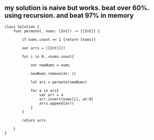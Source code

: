 ## my solution is naive but works. beat over 60%. using recursion. and beat 97% in memory
    class Solution {
        func permute(_ nums: [Int]) -> [[Int]] {

            if nums.count == 1 {return [nums]}

            var arrs = [[Int]]()

            for i in 0..<nums.count{

                var newNums = nums

                newNums.remove(at: i)

                let ars = permute(newNums)

                for a in ars{
                    var arr = a
                    arr.insert(nums[i], at:0)
                    arrs.append(arr)
                }
            }

            return arrs

        }
    }
